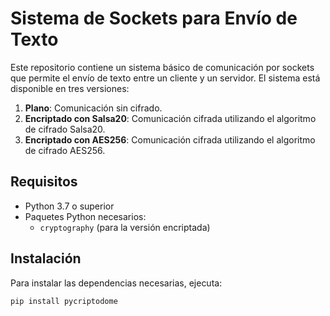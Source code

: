 # Sistema de Sockets para Envío de Texto

Este repositorio contiene un sistema básico de comunicación por sockets que permite el envío de texto entre un cliente y un servidor. El sistema está disponible en tres versiones:

1. **Plano**: Comunicación sin cifrado.
2. **Encriptado con Salsa20**: Comunicación cifrada utilizando el algoritmo de cifrado Salsa20.
3. **Encriptado con AES256**: Comunicación cifrada utilizando el algoritmo de cifrado AES256.

## Requisitos

- Python 3.7 o superior
- Paquetes Python necesarios:
  - `cryptography` (para la versión encriptada)

## Instalación

Para instalar las dependencias necesarias, ejecuta:

```bash
pip install pycriptodome
